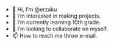- 👋 Hi, I’m @erzaku
- 👀 I’m interested in making projects.
- 🌱 I’m currently learning 10th grade.
- 💞️ I’m looking to collaborate on myself.
- 📫 How to reach me throw e-mail.

<!---
erzaku/erzaku is a ✨ special ✨ repository because its `README.md` (this file) appears on your GitHub profile.
You can click the Preview link to take a look at your changes.
--->
